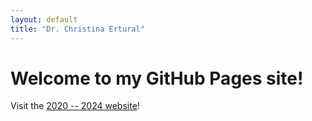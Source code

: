 ```yaml
---
layout: default
title: "Dr. Christina Ertural"
---
```

<!-- Link the CSS file -->
<link rel="stylesheet" href="scripts/custom.css">

# Welcome to my GitHub Pages site!

Visit the [2020 -- 2024 website](./index_old.md)!

<!-- Create a container for the JavaScript-generated content -->
<div class="container">
</div>

<!-- Link to the JavaScript file -->
<script src="scripts/index.js"></script>  


<!--<meta http-equiv="refresh" content="0; url=https://quantumchemist.de">-->
<!--If you are not redirected automatically, follow this [link to quantumchemist.de](https://quantumchemist.de).-->

